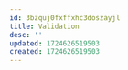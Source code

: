 ```yaml
---
id: 3bzquj0fxffxhc3doszayjl
title: Validation
desc: ''
updated: 1724626519503
created: 1724626519503
---
```


